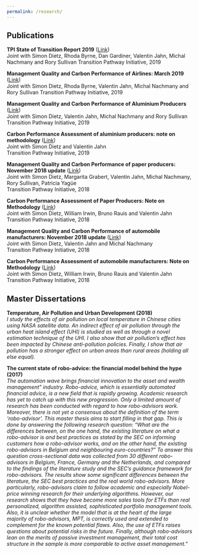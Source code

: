 ```yaml
---
permalink: /research/
---
```


## Publications

**TPI State of Transition Report 2019** ([Link](http://www.lse.ac.uk/GranthamInstitute/tpi/wp-content/uploads/2019/07/TPI-State-of-Transition-Report-2019-1.pdf))  
  Joint with Simon Dietz, Rhoda Byrne, Dan Gardiner, Valentin Jahn, Michal Nachmany and Rory Sullivan
  Transition Pathway Initiative, 2019

**Management Quality and Carbon Performance of Airlines: March 2019** ([Link](http://www.lse.ac.uk/GranthamInstitute/tpi/wp-content/uploads/2019/03/Management-quality-and-carbon-performance-of-airlines-040319-1730.pdf))  
  Joint with Simon Dietz, Rhoda Byrne, Valentin Jahn, Michal Nachmany and Rory Sullivan
  Transition Pathway Initiative, 2019

**Management Quality and Carbon Performance of Aluminium Producers** ([Link](http://www.lse.ac.uk/GranthamInstitute/tpi/wp-content/uploads/2019/03/Management-quality-and-carbon-performance-of-aluminium-producers.pdf))  
  Joint with Simon Dietz, Valentin Jahn, Michal Nachmany and Rory Sullivan  
  Transition Pathway Initiative, 2019

**Carbon Performance Assessment of aluminium producers: note on methodology** ([Link](http://www.lse.ac.uk/GranthamInstitute/tpi/wp-content/uploads/2019/02/Aluminium-Feb-19-Methodology-note-1.pdf))  
  Joint with Simon Dietz and Valentin Jahn  
  Transition Pathway Initiative, 2019

**Management Quality and Carbon Performance of paper producers: November 2018 update** ([Link](http://www.lse.ac.uk/GranthamInstitute/tpi/wp-content/uploads/2018/11/MQ-and-CP-of-paper-and-pulp-producers-26-Nov-18.pdf))  
  Joint with Simon Dietz, Margarita Grabert, Valentin Jahn, Michal Nachmany, Rory Sullivan, Patricia Yagüe  
  Transition Pathway Initiative, 2018

**Carbon Performance Assessment of Paper Producers: Note on Methodology** ([Link](http://www.lse.ac.uk/GranthamInstitute/tpi/wp-content/uploads/2018/11/TPI-Methodology-Note-Pulp-and-Paper-November-18.pdf))  
  Joint with Simon Dietz, William Irwin, Bruno Rauis and Valentin Jahn  
  Transition Pathway Initiative, 2018

**Management Quality and Carbon Performance of automobile manufacturers: November 2018 update** ([Link](http://www.lse.ac.uk/GranthamInstitute/tpi/wp-content/uploads/2018/11/Management-quality-and-carbon-performance-of-automobile-manufacturers.pdf))  
  Joint with  Simon Dietz, Valentin Jahn and Michal Nachmany  
  Transition Pathway Initiative, 2018

**Carbon Performance Assessment of automobile manufacturers: Note on Methodology** ([Link](http://www.lse.ac.uk/GranthamInstitute/tpi/wp-content/uploads/2018/11/Methodology-note-automobiles-November-2018.pdf))  
  Joint with Simon Dietz, William Irwin, Bruno Rauis and Valentin Jahn  
  Transition Pathway Initiative, 2018


## Master Dissertations

**Temperature, Air Pollution and Urban Development (2018)**  
  *I  study  the  effects  of  air  pollution  on  local  temperature  in  Chinese  cities using NASA satellite data. An indirect effect of air pollution through the urban heat island effect (UHI) is studied as well as through a novel estimation technique of the UHI. I also show that air pollution’s effect has been impacted by Chinese anti-pollution policies.  Finally,  I show that air pollution has a stronger effect on urban areas than rural areas (holding all else equal).*

**The current state of robo-advice: the financial model behind the hype (2017)**  
  *The automation wave brings financial innovation to the asset and wealth management" industry. Robo-advice, which is essentially automated financial advice, is a new field that is rapidly growing. Academic research has yet to catch up with this new progression. Only a limited amount of research has been conducted with regard to how robo-advisors work. Moreover, there is not yet a consensus about the definition of the term ‘robo-advisor’. This master thesis aims to start filling in that gap. This is done by answering the following research question: “What are the differences between, on the one hand, the existing literature on what a robo-advisor is and best practices as stated by the SEC on informing customers how a robo-advisor works, and on the other hand, the existing robo-advisors in Belgium and neighbouring euro-countries?” To answer this question cross-sectional data was collected from 30 different robo-advisors in Belgium, France, Germany and the Netherlands, and compared to the findings of the literature study and the SEC’s guidance framework for robo-advisors. The results show some significant differences between the literature, the SEC best practices and the real world robo-advisors. More particularly, robo-advisors claim to follow academic and especially Nobel-price winning research for their underlying algorithms. However, our research shows that they have become more sales tools for ETFs than real personalized, algorithm assisted, sophisticated portfolio management tools. Also, it is unclear whether the model that is at the heart of the large majority of robo-advisors, MPT, is correctly used and extended to complement for the known potential flaws. Also, the use of ETFs raises questions about potential risks in the future. Finally, although robo-advisors lean on the merits of passive investment management, their total cost structure in the sample is more comparable to active asset management."*
